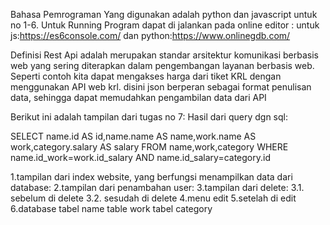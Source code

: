 Bahasa Pemrograman Yang digunakan adalah python dan javascript untuk no 1-6.
Untuk Running Program dapat di jalankan pada online editor :
untuk js:https://es6console.com/ dan python:https://www.onlinegdb.com/

Definisi Rest Api adalah merupakan standar arsitektur komunikasi berbasis web yang sering diterapkan dalam pengembangan layanan berbasis web. Seperti contoh kita dapat mengakses harga dari tiket KRL dengan menggunakan API web krl.
disini json berperan sebagai format penulisan data, sehingga dapat memudahkan pengambilan data dari API

Berikut ini adalah tampilan dari tugas no 7:
Hasil dari query dgn sql:

SELECT name.id AS id,name.name AS name,work.name AS work,category.salary AS salary FROM name,work,category WHERE        name.id_work=work.id_salary AND name.id_salary=category.id

1.tampilan dari index website, yang berfungsi menampilkan data dari database:
2.tampilan dari penambahan user:
3.tampilan dari delete:
  3.1. sebelum di delete
  3.2. sesudah di delete
4.menu edit
5.setelah di edit
6.database
  tabel name
  table work
  tabel category
